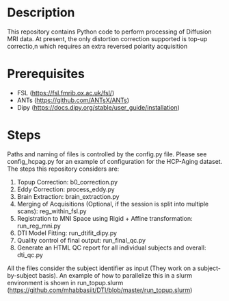 # Description
This repository contains Python code to perform processing of Diffusion MRI data. At present, the only distortion correction supported is top-up correctio,n which requires an extra reversed polarity acquisition

# Prerequisites

* FSL (https://fsl.fmrib.ox.ac.uk/fsl/)
* ANTs (https://github.com/ANTsX/ANTs)
* Dipy (https://docs.dipy.org/stable/user_guide/installation) 

# Steps

Paths and naming of files is controlled by the config.py file.
Please see config_hcpag.py for an example of configuration for the HCP-Aging dataset.
The steps this repository considers are:

1. Topup Correction: b0_correction.py
2. Eddy Correction: process_eddy.py
3. Brain Extraction: brain_extraction.py
4. Merging of Acquisitions (Optional, if the session is split into multiple scans): reg_within_fsl.py
5. Registration to MNI Space using Rigid + Affine transformation: run_reg_mni.py
6. DTI Model Fitting: run_dtifit_dipy.py
7. Quality control of final output: run_final_qc.py
8. Generate an HTML QC report for all individual subjects and overall: dti_qc.py

All the files consider the subject identifier as input (They work on a subject-by-subject basis). An example of how to parallelize this in a slurm environment is shown in run_topup.slurm  (https://github.com/mhabbasiit/DTI/blob/master/run_topup.slurm) 
